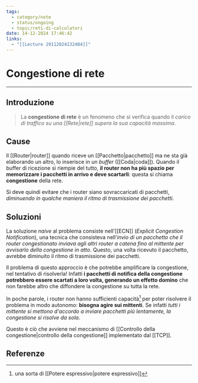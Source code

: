 ```yaml
---
tags:
  - category/note
  - status/ongoing
  - topic/reti-di-calcolatori
date: 14-12-2024 17:46:42
links:
  - "[[Lecture 29112024132404]]"
---
```

# Congestione di rete
---
## Introduzione
> La **congestione di rete** è un fenomeno che si verifica quando il _carico di traffico su una [[Rete|rete]] supera la sua capacità massima_.

## Cause
Il [[Router|router]] quando riceve un [[Pacchetto|pacchetto]] ma ne sta già elaborando un altro, lo inserisce in un _buffer_ ([[Coda|coda]]). Quando il buffer di ricezione si riempie del tutto, **il router non ha più spazio per memorizzare i pacchetti in arrivo e deve scartarli**: questa si chiama **congestione** della rete.

Si deve quindi evitare che i router siano sovraccaricati di pacchetti, _diminuendo in qualche maniera il ritmo di trasmissione dei pacchetti_.

## Soluzioni
La soluzione _naive_ al problema consiste nell'[[ECN]] (_Explicit Congestion Notification_), una tecnica che consisteva nell'_invio di un pacchetto che il router congestionato inviava agli altri router a catena fino al mittente per avvisarlo della congestione in atto_. Questo, una volta ricevuto il pacchetto, avrebbe diminuito il ritmo di trasmissione dei pacchetti.

Il problema di questo approccio è che potrebbe amplificare la congestione, nel tentativo di risolverla! Infatti **i pacchetti di notifica della congestione potrebbero essere scartati a loro volta, generando un effetto domino** che non farebbe altro che diffondere la congestione su tutta la rete.

In poche parole, i router non hanno sufficienti capacità[^1] per poter risolvere il problema in modo autonomo: **bisogna agire sui mittenti**. Se infatti _tutti i mittente si mettono d'accordo a inviare pacchetti più lentamente, la congestione si risolve da sola_.

Questo è ciò che avviene nel meccanismo di [[Controllo della congestione|controllo della congestione]] implementato dal [[TCP]].

## Referenze
[^1]: una sorta di [[Potere espressivo|potere espressivo]]